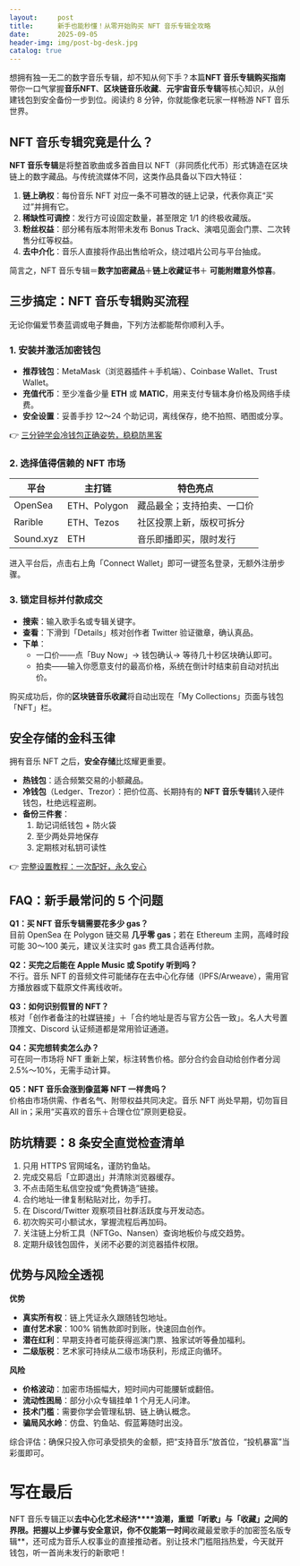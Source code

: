 ```yaml
---
layout:     post
title:      新手也能秒懂！从零开始购买 NFT 音乐专辑全攻略
date:       2025-09-05
header-img: img/post-bg-desk.jpg
catalog: true
---
```


想拥有独一无二的数字音乐专辑，却不知从何下手？本篇**NFT 音乐专辑购买指南**带你一口气掌握**音乐NFT**、**区块链音乐收藏**、**元宇宙音乐专辑**等核心知识，从创建钱包到安全备份一步到位。阅读约 8 分钟，你就能像老玩家一样畅游 NFT 音乐世界。

## NFT 音乐专辑究竟是什么？

**NFT 音乐专辑**是将整首歌曲或多首曲目以 NFT（非同质化代币）形式铸造在区块链上的数字藏品。与传统流媒体不同，这类作品具备以下四大特征：

1. **链上确权**：每份音乐 NFT 对应一条不可篡改的链上记录，代表你真正“买过”并拥有它。  
2. **稀缺性可调控**：发行方可设固定数量，甚至限定 1/1 的终极收藏版。  
3. **粉丝权益**：部分稀有版本附带未发布 Bonus Track、演唱见面会门票、二次转售分红等权益。  
4. **去中介化**：音乐人直接将作品出售给听众，绕过唱片公司与平台抽成。

简言之，NFT 音乐专辑＝**数字加密藏品**＋**链上收藏证书**＋ **可能附赠意外惊喜**。

## 三步搞定：NFT 音乐专辑购买流程

无论你偏爱节奏蓝调或电子舞曲，下列方法都能帮你顺利入手。

### 1. 安装并激活加密钱包

- **推荐钱包**：MetaMask（浏览器插件＋手机端）、Coinbase Wallet、Trust Wallet。  
- **充值代币**：至少准备少量 **ETH** 或 **MATIC**，用来支付专辑本身价格及网络手续费。  
- **安全设置**：妥善手抄 12～24 个助记词，离线保存，绝不拍照、晒图或分享。

👉 [三分钟学会冷钱包正确姿势，稳稳防黑客](https://okxdog.com/)

### 2. 选择值得信赖的 NFT 市场

| 平台 | 主打链 | 特色亮点 |
|---|---|---|
| OpenSea | ETH、Polygon | 藏品最全；支持拍卖、一口价 |
| Rarible | ETH、Tezos | 社区投票上新，版权可拆分 |
| Sound.xyz | ETH | 音乐即播即买，限时发行 |

进入平台后，点击右上角「Connect Wallet」即可一键签名登录，无额外注册步骤。

### 3. 锁定目标并付款成交

- **搜索**：输入歌手名或专辑关键字。  
- **查看**：下滑到「Details」核对创作者 Twitter 验证徽章，确认真品。  
- **下单**：  
  - 一口价——点「Buy Now」→ 钱包确认→ 等待几十秒区块确认即可。  
  - 拍卖——输入你愿意支付的最高价格，系统在倒计时结束前自动对抗出价。

购买成功后，你的**区块链音乐收藏**将自动出现在「My Collections」页面与钱包「NFT」栏。

## 安全存储的金科玉律

拥有音乐 NFT 之后，**安全存储**比炫耀更重要。

- **热钱包**：适合频繁交易的小额藏品。  
- **冷钱包**（Ledger、Trezor）：把价位高、长期持有的 **NFT 音乐专辑**转入硬件钱包，杜绝远程盗刷。  
- **备份三件套**：  
  1. 助记词纸钱包 + 防火袋  
  2. 至少两处异地保存  
  3. 定期核对私钥可读性

👉 [完整设置教程：一次配好，永久安心](https://okxdog.com/)

## FAQ：新手最常问的 5 个问题

**Q1：买 NFT 音乐专辑需要花多少 gas？**  
目前 OpenSea 在 Polygon 链交易 **几乎零 gas**；若在 Ethereum 主网，高峰时段可能 30～100 美元，建议关注实时 gas 费工具合适再付款。

**Q2：买完之后能在 Apple Music 或 Spotify 听到吗？**  
不行。音乐 NFT 的音频文件可能储存在去中心化存储（IPFS/Arweave），需用官方播放器或下载原文件离线收听。

**Q3：如何识别假冒的 NFT？**  
核对「创作者备注的社媒链接」＋「合约地址是否与官方公告一致」。名人大号置顶推文、Discord 认证频道都是常用验证通道。

**Q4：买完想转卖怎么办？**  
可在同一市场将 NFT 重新上架，标注转售价格。部分合约会自动给创作者分润 2.5%～10%，无需手动计算。

**Q5：NFT 音乐会涨到像蓝筹 NFT 一样贵吗？**  
价格由市场供需、作者名气、附带权益共同决定。音乐 NFT 尚处早期，切勿盲目 All in；采用“买喜欢的音乐＋合理仓位”原则更稳妥。

## 防坑精要：8 条安全直觉检查清单

1. 只用 HTTPS 官网域名，谨防钓鱼站。  
2. 完成交易后「立即退出」并清除浏览器缓存。  
3. 不点击陌生私信空投或“免费铸造”链接。  
4. 合约地址一律复制粘贴对比，勿手打。  
5. 在 Discord/Twitter 观察项目社群活跃度与开发动态。  
6. 初次购买可小额试水，掌握流程后再加码。  
7. 关注链上分析工具（NFTGo、Nansen）查询地板价与成交趋势。  
8. 定期升级钱包固件，关闭不必要的浏览器插件权限。

## 优势与风险全透视

**优势**  
- **真实所有权**：链上凭证永久跟随钱包地址。  
- **直付艺术家**：100% 销售款即时到账，快速回血创作。  
- **潜在红利**：早期支持者可能获得巡演门票、独家试听等叠加福利。  
- **二级版税**：艺术家可持续从二级市场获利，形成正向循环。  

**风险**  
- **价格波动**：加密市场振幅大，短时间内可能腰斩或翻倍。  
- **流动性困局**：部分小众专辑挂单 1 个月无人问津。  
- **技术门槛**：需要你学会管理私钥、链上确认概念。  
- **骗局风水岭**：仿盘、钓鱼站、假蓝筹随时出没。

综合评估：确保只投入你可承受损失的金额，把“支持音乐”放首位，“投机暴富”当彩蛋即可。

# 写在最后

NFT 音乐专辑正以**去中心化艺术经济****浪潮，重塑「听歌」与「收藏」之间的界限。把握以上步骤与安全意识，你不仅能第一时间**收藏最爱歌手的加密签名版专辑**，还可成为音乐人权事业的直接推动者。别让技术门槛阻挡热爱，今天就开钱包，听一首尚未发行的新歌吧！